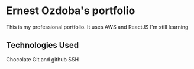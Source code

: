 # Ernest Ozdoba's portfolio

This is my professional portfolio. It uses AWS and ReactJS
I'm still learning

## Technologies Used

Chocolate 
Git and github
SSH
